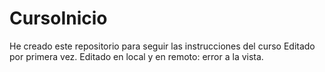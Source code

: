 # CursoInicio
He creado este repositorio para seguir las instrucciones del curso
Editado por primera vez.
Editado en local y en remoto: error a la vista.
